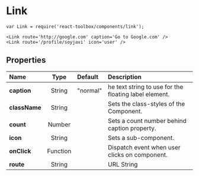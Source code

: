 # Link

```
var Link = require('react-toolbox/components/link');

<Link route='http://google.com' caption='Go to Google.com' />
<Link route='/profile/soyjavi' icon='user' />
```

## Properties

| Name              | Type          | Default         | Description|
|:-                 |:-:            | :-              |:-|
| **caption**       | String        | "normal"        | he text string to use for the floating label element.|
| **className**     | String        |                 | Sets the class-styles of the Component.|
| **count**         | Number        |                 | Sets a count number behind caption property.|
| **icon**          | String        |                 | Sets a <FontIcon/> sub-component.|
| **onClick**       | Function      |                 | Dispatch event when user clicks on component.|
| **route**         | String        |                 | URL String|
